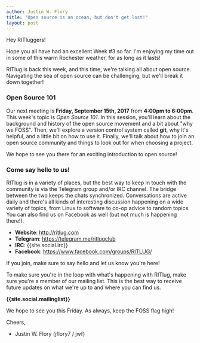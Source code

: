 ```yaml
---
author: Justin W. Flory
title: "Open source is an ocean, but don't get lost!"
layout: post
---
```


Hey RITluggers!

Hope you all have had an excellent Week #3 so far. I'm enjoying my time out in some of this warm Rochester weather, for as long as it lasts!

RITlug is back this week, and this time, we're talking all about open source. Navigating the sea of open source can be challenging, but we'll break it down together!


### Open Source 101

Our next meeting is **Friday, September 15th, 2017** from **4:00pm to 6:00pm**. This week's topic is _Open Source 101_. In this session, you'll learn about the background and history of the open source movement and a bit about "why we FOSS". Then, we'll explore a version control system called **git**, why it's helpful, and a little bit on how to use it. Finally, we'll talk about how to join an open source community and things to look out for when choosing a project.

We hope to see you there for an exciting introduction to open source!


### Come say hello to us!

RITlug is in a variety of places, but the best way to keep in touch with the community is via the Telegram group and/or IRC channel. The bridge between the two keeps the chats synchronized. Conversations are active daily and there's all kinds of interesting discussion happening on a wide variety of topics, from Linux to software to co-op advice to random topics. You can also find us on Facebook as well (but not much is happening there!).

* **Website**:  http://ritlug.com
* **Telegram**: https://telegram.me/ritlugclub
* **IRC**:      {{site.social.irc}}
* **Facebook**: https://www.facebook.com/groups/RITLUG/

If you join, make sure to say hello and let us know you're here!

To make sure you're in the loop with what's happening with RITlug, make sure you're a member of our mailing list. This is the best way to receive future updates on what we're up to and where you can find us.

**{{site.social.mailinglist}}**

We hope to see you this Friday. As always, keep the FOSS flag high!


Cheers,
- Justin W. Flory (jflory7 / jwf)

